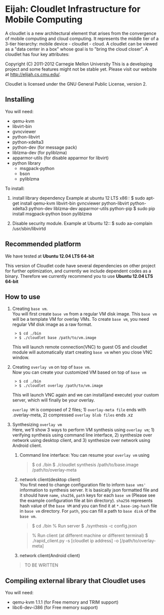 Eijah: Cloudlet Infrastructure for Mobile Computing
========================================================
A cloudlet is a new architectural element that arises from the convergence of
mobile computing and cloud computing. It represents the middle tier of a
3-tier hierarchy:  mobile device - cloudlet - cloud.   A cloudlet can be
viewed as a "data center in a box" whose  goal is to "bring the cloud closer".
A cloudlet has four key attributes: 

Copyright (C) 2011-2012 Carnegie Mellon University
This is a developing project and some features might not be stable yet.
Please visit our website at <http://elijah.cs.cmu.edu/>.

Cloudlet is licensed under the GNU General Public License, version 2.



Installing
----------

You will need:

* qemu-kvm
* libvirt-bin
* gvncviewer
* python-libvirt
* python-xdelta3
* python-dev (for message pack)
* liblzma-dev (for pyliblzma)
* apparmor-utils (for disable apparmor for libvirt)
* python library
    - msgpack-python
    - bson
	- pyliblzma

To install:

1. install library dependency
   Example at ubuntu 12 LTS x86::
     $ sudo apt-get install qemu-kvm libvirt-bin gvncviewer python-libvirt python-xdelta3 python-dev liblzma-dev apparmor-utils python-pip
     $ sudo pip install msgpack-python bson pyliblzma

2. Disable security module.
   Example at Ubuntu 12::
     $ sudo aa-complain /usr/sbin/libvirtd



Recommended platform
---------------------

We have tested at __Ubuntu 12.04 LTS 64-bit__

This version of Cloudlet code have several dependencies on other project for
further optimization, and currently we include dependent codes as a binary.
Therefore we currently recommend you to use __Ubuntu 12.04 LTS 64-bit__



How to use
--------------			

1. Creating ``base vm``.  
    You will first create ``base vm`` from a regular VM disk image. This ``base vm`` will be a template VM for overlay VMs. To create ``base vm``, you need regular VM disk image as a raw format.  

        > $ cd ./bin
        > $ ./cloudlet base /path/to/vm.image

    This will launch remote connection(VNC) to guest OS and cloudlet module will automatically start creating ``base vm`` when you close VNC window.


2. Creating ``overlay vm`` on top of ``base vm``.  
    Now you can create your customized VM based on top of ``base vm``  
  
        > $ cd ./bin
        > $ ./cloudlet overlay /path/to/vm.image

    This will launch VNC again and we can install(and execute) your custom server, which will finally be your overlay.

    ``overlay VM`` is composed of 2 files; 1) ``overlay-meta file`` ends with .overlay-meta, 2) compressed ``overlay blob files`` ends .xz


3. Synthesizing ``overlay vm``  
    Here, we'll show 3 ways to perform VM synthesis using ``overlay vm``; 1) verifying synthesis using command line interface, 2) synthesize over network using desktop client, and 3) synthesize over network using Android client.  

    1) Command line interface: You can resume your ``overlay vm`` using 

        > $ cd ./bin
        > $ ./cloudlet synthesis /path/to/base.image /path/to/overlay-meta
    
    2) network client(desktop client)  
    You first need to change configuration file to inform ``base vms'``
  information to synthesis server. It is basically json formatted file and it
  should have ``name``, ``sha256``, ``path`` keys for each ``base vm`` (Please
  see the example configuration file at bin directory). ``sha256`` represents
  hash value of the ``base VM`` and you can find it at ``*.base-img-hash`` file
  in ``base vm`` directory. For ``path``, you can fill a path to ``base disk``
  of the ``base vm``.
  
        > $ cd ./bin
        > % Run server
        > $ ./synthesis -c config.json    
    
        > % Run client (at different machine or different terminal)
        > $ ./rapid_client.py -s [cloudlet ip address] -o [/path/to/overlay-meta]

    
    3) network client(Android client)  
    > TO BE WRITTEN



Compiling external library that Cloudlet uses
----------------------------------------------

You will need:
 * qemu-kvm 1.1.1 (for Free memory and TRIM support)
 * libc6-dev-i386 (for Free memory support)
